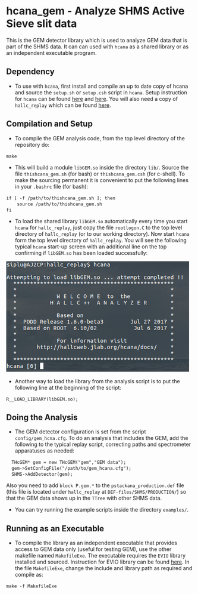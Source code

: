 hcana_gem - Analyze SHMS Active Sieve slit data
===============================================

This is the GEM detector library which is used to analyze GEM data that is part of the SHMS data. It can can used with ```hcana``` as a shared library or as an independent executable program.

Dependency
----------

- To use with ```hcana```, first install and compile an up to date copy of hcana and source the ```setup.sh``` or ```setup.csh``` script in ```hcana```. Setup instruction for ```hcana``` can be found [here][1] and [here][2]. You will also need a copy of ```hallc_replay``` which can be found [here][3].

Compilation and Setup
---------------------
- To compile the GEM analysis code, from the top level directory of the repository do:
```
make
```
- This will build a module ```libGEM.so``` inside the directory ```lib/```. Source the file ```thishcana_gem.sh``` (for bash) or ```thishcana_gem.csh``` (for c-shell). To make the sourcing permanent it is convenient to put the following lines in your ```.bashrc``` file (for bash):

```
if [ -f /path/to/thishcana_gem.sh ]; then 
    source /path/to/thishcana_gem.sh
fi 
```

- To load the shared library ```libGEM.so``` automatically every time you start ```hcana``` for ```hallc_replay```, just copy the file ```rootlogon.C``` to the top level directory of ```hallc_replay``` (or to our working directory).  Now start ```hcana``` form the top level directory of ```hallc_replay```. You will see the following typical ```hcana``` start-up screen with an additional line on the top confirming if ```libGEM.so``` has been loaded successfully:

![](info/ScreenShot.png)

- Another way to load the library from the analysis script is to put the following line at the beginning of the script:
```
R__LOAD_LIBRARY(libGEM.so);
```

Doing the Analysis
-------------------
- The GEM detector configuration is set from the script ```config/gem_hcna.cfg```. To do an analysis that includes the GEM, add the following to the typical replay script, correcting paths and spectrometer apparatuses as needed:
```
  THcGEM* gem = new THcGEM("gem","GEM data");
  gem->SetConfigFile("/path/to/gem_hcana.cfg");
  SHMS->AddDetector(gem);
```
Also you need to add ```block P.gem.*``` to the ```pstackana_production.def``` file (this file is located under ```hallc_replay``` at ```DEF-files/SHMS/PRODUCTION/```) so that the GEM data shows up in the ```TTree``` with other SHMS data.

- You can try running the example scripts inside the directory ```examples/```.


Running as an Executable
-------------------------
- To compile the library as an independent executable that provides access to GEM data only (useful for testing GEM), use the other makefile named ```MakefileExe```. The executable requires the ```EVIO``` library installed and sourced. Instruction for EVIO library can be found [here][4]. In the file ```MakefileExe```, change the include and library path as required and compile as:
```
make -f MakefileExe
```



[1]:https://github.com/JeffersonLab/hcana
[2]:https://hallcweb.jlab.org/wiki/index.php/ROOT_Analyzer/Git
[3]:https://github.com/JeffersonLab/hallc_replay
[4]:https://coda.jlab.org/drupal/content/event-io-evio

